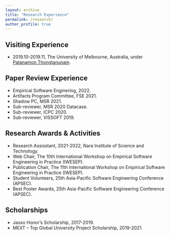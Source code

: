 ```yaml
---
layout: archive
title: "Research Experience"
permalink: /research/
author_profile: true
---
```


## Visiting Experience
* 2019.10-2019.11, The University of Melbourne, Australia, under [Patanamon Thongtanunam](https://patanamon.com/).

## Paper Review Experience

* Empirical Software Enginering, 2022.
* Artifacts Program Committee, FSE 2021.
* Shadow PC, MSR 2021.
* Sub-reviewer, MSR 2020 Datacase.
* Sub-reviewer, ICPC 2020.
* Sub-reviewer, VISSOFT 2019.

## Research Awards & Activities

* Research Assisstant, 2021-2022, Nara Institute of Science and Technology.
* Web Chair, The 10th International Workshop on Empirical Software Engineering in Practice (IWESEP).
* Publication Chair, The 11th International Workshop on Empirical Software Engineering in Practice (IWESEP).
* Student Volunteers, 25th Asia-Pacific Software Engineering Conference (APSEC).
* Best Poster Awards, 25th Asia-Pacific Software Engineering Conference (APSEC).

## Scholarships

* Jasso Honor’s Scholarship, 2017-2019.
* MEXT – Top Global University Project Scholarship, 2019-2021.

